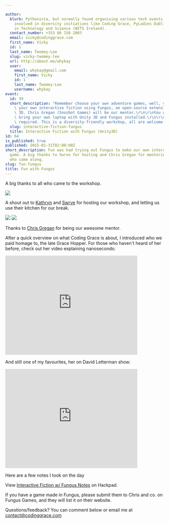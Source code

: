 ```yaml
---

author:
  blurb: Pythonista, but normally found organising various tech events, and now heavily
    involved in diversity initiatives like Coding Grace, PyLadies Dublin, and Women
    in Technology and Science (WITS Ireland).
  contact_number: +353 86 150 2003
  email: vicky@codinggrace.com
  first_name: Vicky
  id: 1
  last_name: Twomey-Lee
  slug: vicky-twomey-lee
  url: http://about.me/whykay
  user:
    email: whykay@gmail.com
    first_name: Vicky
    id: 1
    last_name: Twomey-Lee
    username: whykay
event:
  id: 39
  short_description: "Remember choose your own adventure games, well, you can create\
    \ your own interactive fiction using Fungus, an open-source extension for Unity\
    \ 3D. Chris Gregan (Snozbot Games) will be our mentor.\r\n\r\nYou will need to\
    \ bring your own laptop with Unity 3D and Fungus installed.\r\n\r\nNo experience\
    \ required. This is a diversity-friendly workshop, all are welcome.\r\n\r\n"
  slug: interactive-fiction-fungus
  title: Interactive Fiction with Fungus (Unity3D)
id: 64
is_published: true
published: 2015-01-31T02:00:00Z
short_description: Fun was had trying out Fungus to make our own interactive fiction
  game. A big thanks to Swrve for hosting and Chris Gregan for mentoring and everyone
  who came along.
slug: fun-fungus
title: Fun with Fungus
---
```


<script async class="speakerdeck-embed" data-slide="1" data-id="988e0c9208ec40c5a0a0441ed9863082" data-ratio="1.33333333333333" src="//speakerdeck.com/assets/embed.js"></script>

A big thanks to all who came to the workshop.

<a href="http://swrve.com/"><img src="http://i.minus.com/ibbnMXVWSceW87.png"></a>

A shout out to [Kathryn](https://twitter.com/kathrynparkes) and [Swrve](http://swrve.com) for hosting our workshop, and letting us use their kitchen for our break.

<a href="http://snozbot.com/"><img src="http://i.imgur.com/jywmQnC.png"></a> <a href="http://fungusgames.com/"><img src="http://i.imgur.com/3x0UKuU.png"></a>

Thanks to [Chris Gregan](https://twitter.com/greganchris) for being our awesome mentor.

<script async class="speakerdeck-embed" data-slide="1" data-id="988e0c9208ec40c5a0a0441ed9863082" data-ratio="1.33333333333333" src="//speakerdeck.com/assets/embed.js"></script>

After a quick overview on what Coding Grace is about, I introduced who we paid homage to, the late Grace Hopper. For those who haven't heard of her before, check out her video explaining nanoseconds:

<iframe width="420" height="315" src="https://www.youtube.com/embed/JEpsKnWZrJ8" frameborder="0" allowfullscreen></iframe>

And still one of my favourites, her on David Letterman show:

<iframe width="420" height="315" src="https://www.youtube.com/embed/1-vcErOPofQ" frameborder="0" allowfullscreen></iframe>

Here are a few notes I took on the day

<script src="https://codinggrace.hackpad.com/x01aijtbDpR.js"></script><noscript><div>View <a href="https://codinggrace.hackpad.com/x01aijtbDpR">Interactive Fiction w/ Fungus Notes</a> on Hackpad.</div></noscript>

If you have a game made in Fungus, please submit them to Chris and co. on Fungus Games, and they will list it on their website.

Questions/feedback? You can comment below or email me at <a href="mailto:contact@codinggrace.com">contact@codinggrace.com</a>
